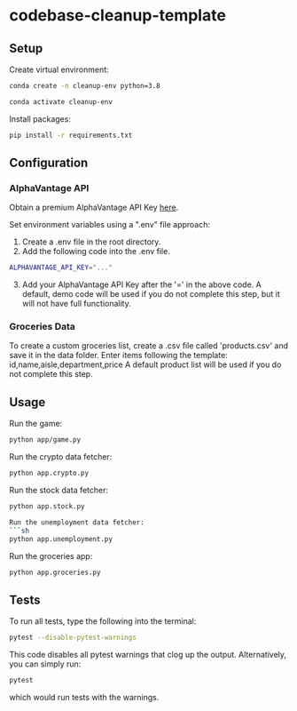 # codebase-cleanup-template

## Setup
Create virtual environment:

```sh
conda create -n cleanup-env python=3.8
```

```sh
conda activate cleanup-env
```

Install packages:

```sh
pip install -r requirements.txt
```

## Configuration

### AlphaVantage API
Obtain a premium AlphaVantage API Key [here](https://www.alphavantage.co/).

Set environment variables using a ".env" file approach:
1) Create a .env file in the root directory.
2) Add the following code into the .env file.
```sh
ALPHAVANTAGE_API_KEY="..."
```
3) Add your AlphaVantage API Key after the '=' in the above code.
A default, demo code will be used if you do not complete this step, but it will not have full functionality.

### Groceries Data
To create a custom groceries list, create a .csv file called 'products.csv' and save it in the data folder.
Enter items following the template: id,name,aisle,department,price
A default product list will be used if you do not complete this step.

## Usage

Run the game:
```sh
python app/game.py
```

Run the crypto data fetcher:
```sh
python app.crypto.py
```

Run the stock data fetcher:
```sh
python app.stock.py

Run the unemployment data fetcher:
```sh
python app.unemployment.py
```

Run the groceries app:
```sh
python app.groceries.py
```


## Tests

To run all tests, type the following into the terminal:
```sh
pytest --disable-pytest-warnings
```

This code disables all pytest warnings that clog up the output. 
Alternatively, you can simply run:
```sh
pytest
```
which would run tests with the warnings.